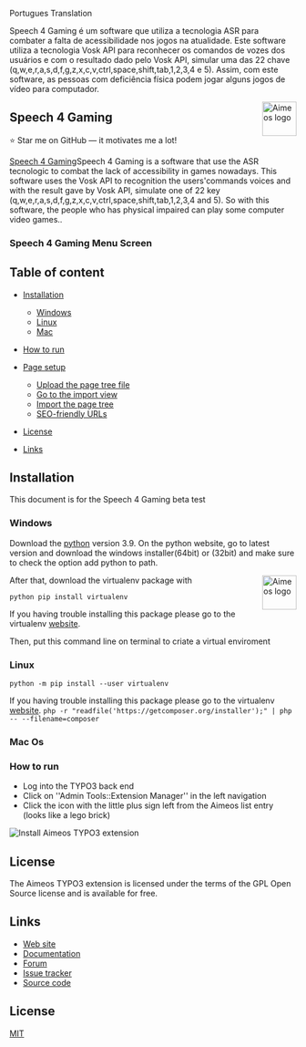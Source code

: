 
Portugues Translation

Speech 4 Gaming é um software que utiliza a tecnologia ASR para combater a falta de acessibilidade nos jogos na atualidade. 
Este software utiliza a tecnologia Vosk API para reconhecer os comandos de vozes dos usuários e com o resultado dado pelo Vosk API, simular uma das 
22 chave (q,w,e,r,a,s,d,f,g,z,x,c,v,ctrl,space,shift,tab,1,2,3,4 e 5). Assim, com este software, as pessoas com deficiência física podem jogar alguns jogos de vídeo para computador.

<img src="https://aimeos.org/fileadmin/template/icons/logo.png" alt="Aimeos logo" title="Aimeos" align="right" height="60" />


## Speech 4 Gaming

:star: Star me on GitHub — it motivates me a lot!

[Speech 4 Gaming](https://aimeos.org/TYPO3)Speech 4 Gaming is a software that use the ASR tecnologic to combat the lack of accessibility in games nowadays. 
This software uses the Vosk API to recognition the users'commands voices and with the result gave by Vosk API, simulate one of 
22 key (q,w,e,r,a,s,d,f,g,z,x,c,v,ctrl,space,shift,tab,1,2,3,4 and 5). So with this software, the people who has physical impaired can play some computer video games..

### Speech 4 Gaming Menu Screen

## Table of content

- [Installation](#installation)
    - [Windows](#Windows)
    - [Linux](#Linux)
    - [Mac](#Mac)
- [How to run](#How-to-run)
    
- [Page setup](#page-setup)
    - [Upload the page tree file](#upload-the-page-tree-file)
    - [Go to the import view](#go-to-the-import-view)
    - [Import the page tree](#import-the-page-tree)
    - [SEO-friendly URLs](#seo-friendly-urls)
- [License](#license)
- [Links](#links)

## Installation

This document is for the Speech 4 Gaming beta test  

### Windows

Download the [python](https://www.python.org/downloads/windows/) version 3.9. On the python website, go to latest version and download the windows installer(64bit) or (32bit) and make sure to check the option add python to path. 


<img src="https://drive.google.com/file/d/1mqDiaYM5B7jW8ooyjuDkvhsAVoGzdzRu/view?usp=sharing" alt="Aimeos logo" title="Aimeos" align="right" height="60" />
After that, download the virtualenv package with 

`python pip install virtualenv`

If you having trouble installing this package please go to the virtualenv [website](https://virtualenv.pypa.io/en/latest/installation.html).

Then, put this command line on terminal to criate a virtual enviroment

### Linux

`python -m pip install --user virtualenv`

If you having trouble installing this package please go to the virtualenv [website](https://virtualenv.pypa.io/en/latest/installation.html).
`php -r "readfile('https://getcomposer.org/installer');" | php -- --filename=composer`



### Mac Os


### How to run

* Log into the TYPO3 back end
* Click on ''Admin Tools::Extension Manager'' in the left navigation
* Click the icon with the little plus sign left from the Aimeos list entry (looks like a lego brick)

![Install Aimeos TYPO3 extension](https://aimeos.org/docs/images/Aimeos-typo3-extmngr-install.png)

## License

The Aimeos TYPO3 extension is licensed under the terms of the GPL Open Source
license and is available for free.

## Links

* [Web site](https://aimeos.org/integrations/typo3-shop-extension/)
* [Documentation](https://aimeos.org/docs/TYPO3)
* [Forum](https://aimeos.org/help/typo3-extension-f16/)
* [Issue tracker](https://github.com/aimeos/aimeos-typo3/issues)
* [Source code](https://github.com/aimeos/aimeos-typo3)

## License
[MIT](https://choosealicense.com/licenses/mit/)
